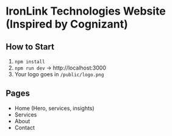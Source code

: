 # IronLink Technologies Website (Inspired by Cognizant)

## How to Start

1. `npm install`
2. `npm run dev` → http://localhost:3000
3. Your logo goes in `/public/logo.png`

## Pages
- Home (Hero, services, insights)
- Services
- About
- Contact
